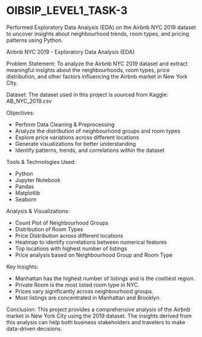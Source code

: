 # OIBSIP_LEVEL1_TASK-3
Performed Exploratory Data Analysis (EDA) on the Airbnb NYC 2019 dataset to uncover insights about neighbourhood trends, room types, and pricing patterns using Python.

Airbnb NYC 2019 - Exploratory Data Analysis (EDA)

Problem Statement:
To analyze the Airbnb NYC 2019 dataset and extract meaningful insights about the neighbourhoods, room types, price distribution, and other factors influencing the Airbnb market in New York City.

Dataset:
The dataset used in this project is sourced from Kaggle:
AB_NYC_2019.csv


Objectives:
- Perform Data Cleaning & Preprocessing
- Analyze the distribution of neighbourhood groups and room types
- Explore price variations across different locations
- Generate visualizations for better understanding
- Identify patterns, trends, and correlations within the dataset


Tools & Technologies Used:
- Python
- Jupyter Notebook
- Pandas
- Matplotlib
- Seaborn


Analysis & Visualizations:
 - Count Plot of Neighbourhood Groups
 - Distribution of Room Types
 - Price Distribution across different locations
 - Heatmap to identify correlations between numerical features
 - Top locations with highest number of listings
 - Price analysis based on Neighbourhood Group and Room Type


Key Insights:
- Manhattan has the highest number of listings and is the costliest region.
- Private Room is the most listed room type in NYC.
- Prices vary significantly across neighbourhood groups.
- Most listings are concentrated in Manhattan and Brooklyn.


Conclusion:
This project provides a comprehensive analysis of the Airbnb market in New York City using the 2019 dataset. The insights derived from this analysis can help both business stakeholders and travelers to make data-driven decisions.

